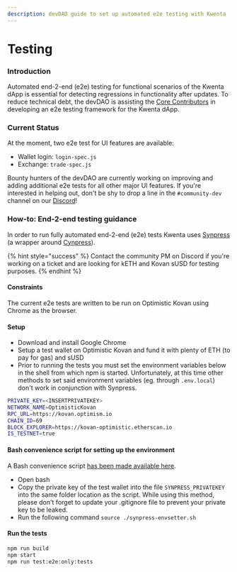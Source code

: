 ```yaml
---
description: devDAO guide to set up automated e2e testing with Kwenta
---
```


# Testing

### Introduction

Automated end-2-end (e2e) testing for functional scenarios of the Kwenta dApp is essential for detecting regressions in functionality after updates. To reduce technical debt, the devDAO is assisting the [Core Contributors](../../dao-roles/core-contributors.md) in developing an e2e testing framework for the Kwenta dApp.

### Current Status

At the moment, two e2e test for UI features are available:

* Wallet login: `login-spec.js`
* Exchange: `trade-spec.js`

Bounty hunters of the devDAO are currently working on improving and adding additional e2e tests for all other major UI features. If you're interested in helping out, don't be shy to drop a line in the `#community-dev` channel on our [Discord](https://discord.gg/)!

### How-to: End-2-end testing guidance

In order to run fully automated end-2-end (e2e) tests Kwenta uses [Synpress](https://github.com/Synthetixio/synpress) (a wrapper around [Cynpress](https://www.cypress.io/)).

{% hint style="success" %}
Contact the community PM on Discord if you're working on a ticket and are looking for kETH and Kovan sUSD for testing purposes.
{% endhint %}

#### **Constraints**

The current e2e tests are written to be run on Optimistic Kovan using Chrome as the browser.

#### **Setup**

* Download and install Google Chrome
* Setup a test wallet on Optimistic Kovan and fund it with plenty of ETH (to pay for gas) and sUSD
* Prior to running the tests you must set the environment variables below in the shell from which npm is started. Unfortunately, at this time other methods to set said environment variables (eg. through `.env.local`) don't work in conjunction with Synpress.

```bash
PRIVATE_KEY=<INSERTPRIVATEKEY>
NETWORK_NAME=OptimisticKovan
RPC_URL=https://kovan.optimism.io
CHAIN_ID=69
BLOCK_EXPLORER=https://kovan-optimistic.etherscan.io
IS_TESTNET=true
```

#### **Bash convenience script for setting up the environment**

A Bash convenience script [has been made available here](https://gist.github.com/raffiegang/b24a6b97bcd054645abf59be852bc88d).

* Open bash
* Copy the private key of the test wallet into the file `SYNPRESS_PRIVATEKEY` into the same folder location as the script. While using this method, please don't forget to update your .gitignore file to prevent your private key to be leaked.
* Run the following command `source ./synpress-envsetter.sh`

#### Run the tests

```bash
npm run build
npm start
npm run test:e2e:only:tests
```

